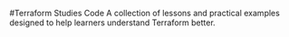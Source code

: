#Terraform Studies Code
A collection of lessons and practical examples designed to help learners understand Terraform better.
